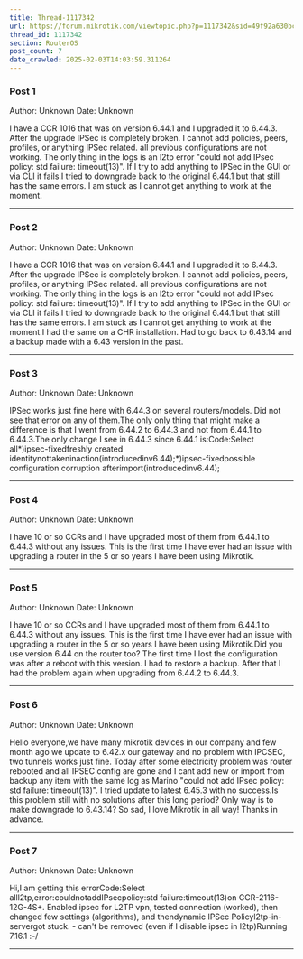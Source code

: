 ```yaml
---
title: Thread-1117342
url: https://forum.mikrotik.com/viewtopic.php?p=1117342&sid=49f92a630bc7970d8ca50523be880e8f#p1117342
thread_id: 1117342
section: RouterOS
post_count: 7
date_crawled: 2025-02-03T14:03:59.311264
---
```


### Post 1
Author: Unknown
Date: Unknown

I have a CCR 1016 that was on version 6.44.1 and I upgraded it to 6.44.3. After the upgrade IPSec is completely broken. I cannot add policies, peers, profiles, or anything IPSec related. all previous configurations are not working. The only thing in the logs is an l2tp error "could not add IPsec policy: std failure: timeout(13)". If I try to add anything to IPSec in the GUI or via CLI it fails.I tried to downgrade back to the original 6.44.1 but that still has the same errors. I am stuck as I cannot get anything to work at the moment.

---
### Post 2
Author: Unknown
Date: Unknown

I have a CCR 1016 that was on version 6.44.1 and I upgraded it to 6.44.3. After the upgrade IPSec is completely broken. I cannot add policies, peers, profiles, or anything IPSec related. all previous configurations are not working. The only thing in the logs is an l2tp error "could not add IPsec policy: std failure: timeout(13)". If I try to add anything to IPSec in the GUI or via CLI it fails.I tried to downgrade back to the original 6.44.1 but that still has the same errors. I am stuck as I cannot get anything to work at the moment.I had the same on a CHR installation. Had to go back to 6.43.14 and a backup made with a 6.43 version in the past.

---
### Post 3
Author: Unknown
Date: Unknown

IPSec works just fine here with 6.44.3 on several routers/models. Did not see that error on any of them.The only only thing that might make a difference is that I went from 6.44.2 to 6.44.3 and not from 6.44.1 to 6.44.3.The only change I see in 6.44.3 since 6.44.1 is:Code:Select all*)ipsec-fixedfreshly created identitynottakeninaction(introducedinv6.44);*)ipsec-fixedpossible configuration corruption afterimport(introducedinv6.44);

---
### Post 4
Author: Unknown
Date: Unknown

I have 10 or so CCRs and I have upgraded most of them from 6.44.1 to 6.44.3 without any issues. This is the first time I have ever had an issue with upgrading a router in the 5 or so years I have been using Mikrotik.

---
### Post 5
Author: Unknown
Date: Unknown

I have 10 or so CCRs and I have upgraded most of them from 6.44.1 to 6.44.3 without any issues. This is the first time I have ever had an issue with upgrading a router in the 5 or so years I have been using Mikrotik.Did you use version 6.44 on the router too? The first time I lost the configuration was after a reboot with this version. I had to restore a backup. After that I had the problem again when upgrading from 6.44.2 to 6.44.3.

---
### Post 6
Author: Unknown
Date: Unknown

Hello everyone,we have many mikrotik devices in our company and few month ago we update to 6.42.x our gateway and no problem with IPCSEC, two tunnels works just fine. Today after some electricity problem was router rebooted and all IPSEC config are gone and I cant add new or import from backup any item with the same log as Marino "could not add IPsec policy: std failure: timeout(13)". I tried update to latest 6.45.3 with no success.Is this problem still with no solutions after this long period? Only way is to make downgrade to 6.43.14? So sad, I love Mikrotik in all way! Thanks in advance.

---
### Post 7
Author: Unknown
Date: Unknown

Hi,I am getting this errorCode:Select alll2tp,error:couldnotaddIPsecpolicy:std failure:timeout(13)on CCR-2116-12G-4S+. Enabled ipsec for L2TP vpn, tested connection (worked), then changed few settings (algorithms), and thendynamic IPSec Policyl2tp-in-servergot stuck. - can't be removed (even if I disable ipsec in l2tp)Running 7.16.1 :-/

---
